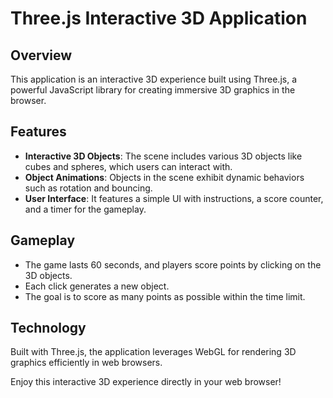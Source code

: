 # Three.js Interactive 3D Application

## Overview
This application is an interactive 3D experience built using Three.js, a powerful JavaScript library for creating immersive 3D graphics in the browser. 

## Features
- **Interactive 3D Objects**: The scene includes various 3D objects like cubes and spheres, which users can interact with.
- **Object Animations**: Objects in the scene exhibit dynamic behaviors such as rotation and bouncing.
- **User Interface**: It features a simple UI with instructions, a score counter, and a timer for the gameplay.

## Gameplay
- The game lasts 60 seconds, and players score points by clicking on the 3D objects.
- Each click generates a new object.
- The goal is to score as many points as possible within the time limit.

## Technology
Built with Three.js, the application leverages WebGL for rendering 3D graphics efficiently in web browsers.

Enjoy this interactive 3D experience directly in your web browser!
